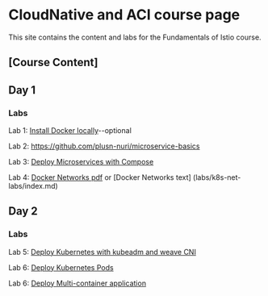 # CloudNative and ACI course page 

This site contains the content and labs for the Fundamentals of Istio course. 

## [Course Content]

## Day 1 

### Labs

Lab 1: [Install Docker locally](labs/01-docker-daemon)--optional

Lab 2: https://github.com/plusn-nuri/microservice-basics 

Lab 3: [Deploy Microservices with Compose](labs/03-compose) 

Lab 4: [Docker Networks pdf](labs/docker-network-labs/index.md) or [Docker Networks text] (labs/k8s-net-labs/index.md)

## Day 2

### Labs 
Lab 5: [Deploy Kubernetes with kubeadm and weave CNI](labs/k8s-network-labs/Install%20Kubernetes%20on%20AWS.pdf)

Lab 6: [Deploy Kubernetes Pods](labs/04-pods)

Lab 6: [Deploy Multi-container application](labs/05-multi)

